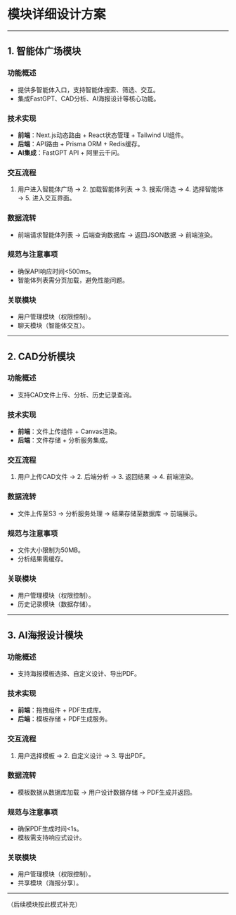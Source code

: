 # 模块详细设计方案

---

## 1. 智能体广场模块

### 功能概述
- 提供多智能体入口，支持智能体搜索、筛选、交互。
- 集成FastGPT、CAD分析、AI海报设计等核心功能。

### 技术实现
- **前端**：Next.js动态路由 + React状态管理 + Tailwind UI组件。
- **后端**：API路由 + Prisma ORM + Redis缓存。
- **AI集成**：FastGPT API + 阿里云千问。

### 交互流程
1. 用户进入智能体广场 → 2. 加载智能体列表 → 3. 搜索/筛选 → 4. 选择智能体 → 5. 进入交互界面。

### 数据流转
- 前端请求智能体列表 → 后端查询数据库 → 返回JSON数据 → 前端渲染。

### 规范与注意事项
- 确保API响应时间<500ms。
- 智能体列表需分页加载，避免性能问题。

### 关联模块
- 用户管理模块（权限控制）。
- 聊天模块（智能体交互）。

---

## 2. CAD分析模块

### 功能概述
- 支持CAD文件上传、分析、历史记录查询。

### 技术实现
- **前端**：文件上传组件 + Canvas渲染。
- **后端**：文件存储 + 分析服务集成。

### 交互流程
1. 用户上传CAD文件 → 2. 后端分析 → 3. 返回结果 → 4. 前端渲染。

### 数据流转
- 文件上传至S3 → 分析服务处理 → 结果存储至数据库 → 前端展示。

### 规范与注意事项
- 文件大小限制为50MB。
- 分析结果需缓存。

### 关联模块
- 用户管理模块（权限控制）。
- 历史记录模块（数据存储）。

---

## 3. AI海报设计模块

### 功能概述
- 支持海报模板选择、自定义设计、导出PDF。

### 技术实现
- **前端**：拖拽组件 + PDF生成库。
- **后端**：模板存储 + PDF生成服务。

### 交互流程
1. 用户选择模板 → 2. 自定义设计 → 3. 导出PDF。

### 数据流转
- 模板数据从数据库加载 → 用户设计数据存储 → PDF生成并返回。

### 规范与注意事项
- 确保PDF生成时间<1s。
- 模板需支持响应式设计。

### 关联模块
- 用户管理模块（权限控制）。
- 共享模块（海报分享）。

---

（后续模块按此模式补充） 